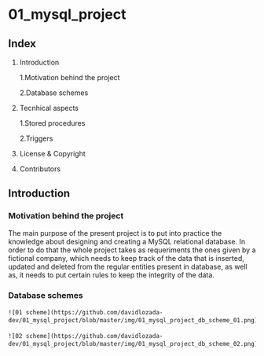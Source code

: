 # 01_mysql_project

## Index

1. Introduction

	1.Motivation behind the project

	2.Database schemes

1. Tecnhical aspects

	1.Stored procedures
	
	2.Triggers

1. License & Copyright
1. Contributors


## Introduction

### Motivation behind the project

The main purpose of the present project is to put into practice the knowledge about designing and creating a MySQL relational database.
In order to do that the whole project takes as requeriments the ones given by a fictional company, which needs to keep track of the data that is inserted, updated and deleted from the regular entities present in database, as well as, it needs to put certain rules to keep the integrity of the data.

### Database schemes 
	
	![01 scheme](https://github.com/davidlozada-dev/01_mysql_project/blob/master/img/01_mysql_project_db_scheme_01.png)

	![02 scheme](https://github.com/davidlozada-dev/01_mysql_project/blob/master/img/01_mysql_project_db_scheme_02.png)
